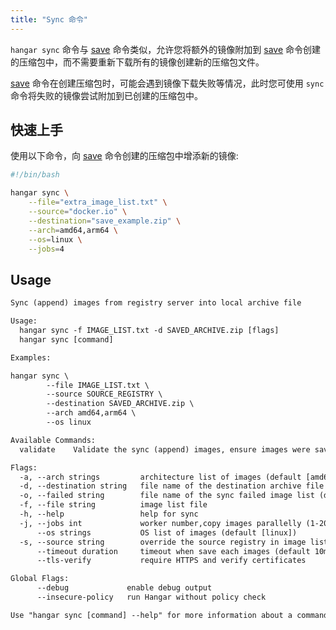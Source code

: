 ```yaml
---
title: "Sync 命令"
---
```


`hangar sync` 命令与 [save](../save/save) 命令类似，允许您将额外的镜像附加到 [save](../save/save) 命令创建的压缩包中，而不需要重新下载所有的镜像创建新的压缩包文件。

[save](../save/save) 命令在创建压缩包时，可能会遇到镜像下载失败等情况，此时您可使用 `sync` 命令将失败的镜像尝试附加到已创建的压缩包中。

## 快速上手

使用以下命令，向 [save](../save/save#快速上手) 命令创建的压缩包中增添新的镜像:

```bash
#!/bin/bash

hangar sync \
    --file="extra_image_list.txt" \
    --source="docker.io" \
    --destination="save_example.zip" \
    --arch=amd64,arm64 \
    --os=linux \
    --jobs=4
```

## Usage

```txt title="hangar sync --help"
Sync (append) images from registry server into local archive file

Usage:
  hangar sync -f IMAGE_LIST.txt -d SAVED_ARCHIVE.zip [flags]
  hangar sync [command]

Examples:

hangar sync \
        --file IMAGE_LIST.txt \
        --source SOURCE_REGISTRY \
        --destination SAVED_ARCHIVE.zip \
        --arch amd64,arm64 \
        --os linux

Available Commands:
  validate    Validate the sync (append) images, ensure images were saved into archive file

Flags:
  -a, --arch strings         architecture list of images (default [amd64,arm64])
  -d, --destination string   file name of the destination archive file
  -o, --failed string        file name of the sync failed image list (default "sync-failed.txt")
  -f, --file string          image list file
  -h, --help                 help for sync
  -j, --jobs int             worker number,copy images parallelly (1-20) (default 1)
      --os strings           OS list of images (default [linux])
  -s, --source string        override the source registry in image list
      --timeout duration     timeout when save each images (default 10m0s)
      --tls-verify           require HTTPS and verify certificates

Global Flags:
      --debug             enable debug output
      --insecure-policy   run Hangar without policy check

Use "hangar sync [command] --help" for more information about a command.
```
